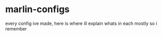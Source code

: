 # marlin-configs
every config ive made, here is where ill explain whats in each mostly so i remember
